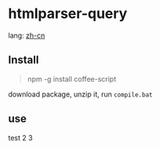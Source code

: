 ﻿htmlparser-query
================

lang: [zh-cn](https://github.com/lusionx/htmlparser-query/blob/master/README.cn.md)

## Install
> npm -g install coffee-script

download package, unzip it, run `compile.bat`

## use

test 2 3

